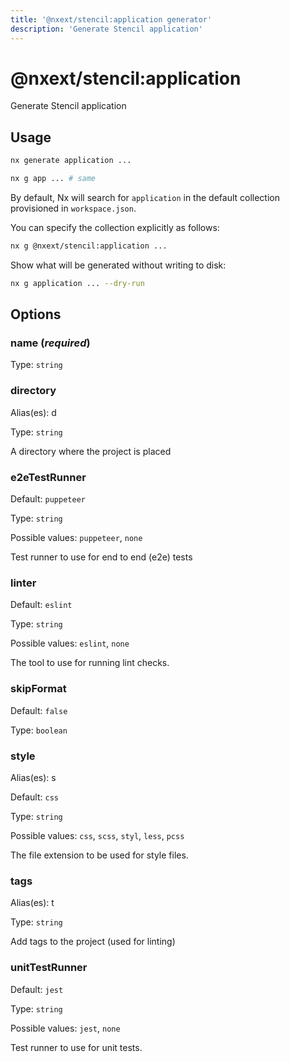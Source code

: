 ```yaml
---
title: '@nxext/stencil:application generator'
description: 'Generate Stencil application'
---
```


# @nxext/stencil:application

Generate Stencil application

## Usage

```bash
nx generate application ...
```

```bash
nx g app ... # same
```

By default, Nx will search for `application` in the default collection provisioned in `workspace.json`.

You can specify the collection explicitly as follows:

```bash
nx g @nxext/stencil:application ...
```

Show what will be generated without writing to disk:

```bash
nx g application ... --dry-run
```

## Options

### name (_**required**_)

Type: `string`

### directory

Alias(es): d

Type: `string`

A directory where the project is placed

### e2eTestRunner

Default: `puppeteer`

Type: `string`

Possible values: `puppeteer`, `none`

Test runner to use for end to end (e2e) tests

### linter

Default: `eslint`

Type: `string`

Possible values: `eslint`, `none`

The tool to use for running lint checks.

### skipFormat

Default: `false`

Type: `boolean`

### style

Alias(es): s

Default: `css`

Type: `string`

Possible values: `css`, `scss`, `styl`, `less`, `pcss`

The file extension to be used for style files.

### tags

Alias(es): t

Type: `string`

Add tags to the project (used for linting)

### unitTestRunner

Default: `jest`

Type: `string`

Possible values: `jest`, `none`

Test runner to use for unit tests.
